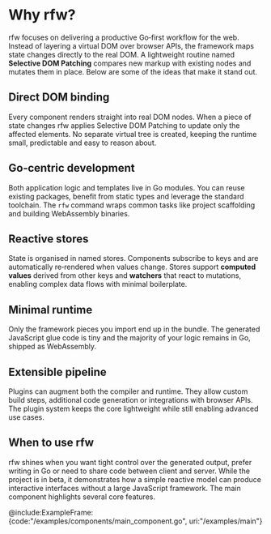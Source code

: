 # Why rfw?

rfw focuses on delivering a productive Go‑first workflow for the web.
Instead of layering a virtual DOM over browser APIs, the framework maps
state changes directly to the real DOM. A lightweight routine named
**Selective DOM Patching** compares new markup with existing nodes and
mutates them in place. Below are some of the ideas that make it stand out.

## Direct DOM binding

Every component renders straight into real DOM nodes. When a piece of
state changes rfw applies Selective DOM Patching to update only the
affected elements. No separate virtual tree is created, keeping the
runtime small, predictable and easy to reason about.

## Go‑centric development

Both application logic and templates live in Go modules. You can reuse
existing packages, benefit from static types and leverage the standard
toolchain. The `rfw` command wraps common tasks like project
scaffolding and building WebAssembly binaries.

## Reactive stores

State is organised in named stores. Components subscribe to keys and are
automatically re‑rendered when values change. Stores support **computed
values** derived from other keys and **watchers** that react to
mutations, enabling complex data flows with minimal boilerplate.

## Minimal runtime

Only the framework pieces you import end up in the bundle. The generated
JavaScript glue code is tiny and the majority of your logic remains in
Go, shipped as WebAssembly.

## Extensible pipeline

Plugins can augment both the compiler and runtime. They allow custom
build steps, additional code generation or integrations with browser
APIs. The plugin system keeps the core lightweight while still enabling
advanced use cases.

## When to use rfw

rfw shines when you want tight control over the generated output, prefer
writing in Go or need to share code between client and server. While the
project is in beta, it demonstrates how a simple reactive model can
produce interactive interfaces without a large JavaScript framework.
The main component highlights several core features.

@include:ExampleFrame:{code:"/examples/components/main_component.go", uri:"/examples/main"}
